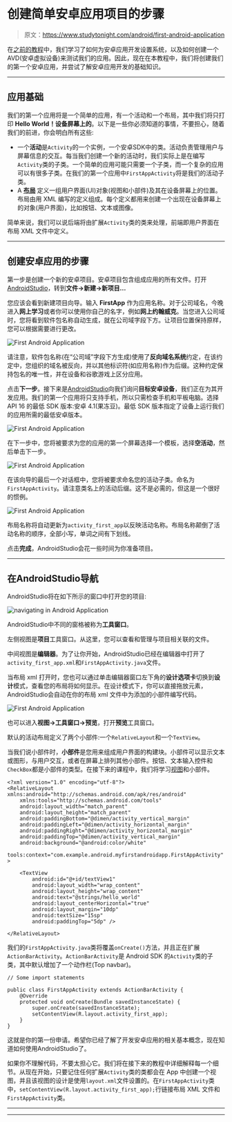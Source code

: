 # 创建简单安卓应用项目的步骤

> 原文：<https://www.studytonight.com/android/first-android-application>

在[之前的教程](android-virtual-device)中，我们学习了如何为安卓应用开发设置系统，以及如何创建一个 AVD(安卓虚拟设备)来测试我们的应用。因此，现在在本教程中，我们将创建我们的第一个安卓应用，并尝试了解安卓应用开发的基础知识。

* * *

## 应用基础

我们的第一个应用将是一个简单的应用，有一个活动和一个布局，其中我们将只打印 **Hello World！设备屏幕上的**。以下是一些你必须知道的事情，不要担心，随着我们的前进，你会明白所有这些:

*   一个**活动**是`Activity`的一个实例，一个安卓SDK中的类。活动负责管理用户与屏幕信息的交互。每当我们创建一个新的活动时，我们实际上是在编写`Activity`类的子类。一个简单的应用可能只需要一个子类，而一个复杂的应用可以有很多子类。在我们的第一个应用中`FirstAppActivity`将是我们的活动子类。
*   A **[布局](introduction-to-layouts)** 定义一组用户界面(UI)对象(视图和小部件)及其在设备屏幕上的位置。布局由用 XML 编写的定义组成。每个定义都用来创建一个出现在设备屏幕上的对象(用户界面)，比如按钮、文本或图像。

简单来说，我们可以说后端将由扩展`Activity`类的类来处理，前端即用户界面在布局 XML 文件中定义。

* * *

## 创建安卓应用的步骤

第一步是创建一个新的安卓项目。安卓项目包含组成应用的所有文件。打开[AndroidStudio](android-studio-for-android)，转到**文件→新建→新项目...**

您应该会看到新建项目向导。输入 **FirstApp** 作为应用名称。对于公司域名，今晚进入**网上学习**或者你可以使用你自己的名字，例如**网上约翰威克**。当您进入公司域时，您将看到软件包名称自动生成，就在公司域字段下方。让项目位置保持原样，您可以根据需要进行更改。

![First Android Application](img/ac93b2ec06525b0e6414ebc9518709ab.png)

请注意，软件包名称(在“公司域”字段下方生成)使用了**反向域名系统**约定，在该约定中，您组织的域名被反向，并以其他标识符(如应用名称)作为后缀。这种约定保持包名的唯一性，并在设备和谷歌游戏上区分应用。

点击**下一步**。接下来是[AndroidStudio](android-studio-for-android)向我们询问**目标安卓设备**，我们正在为其开发应用。我们的第一个应用将只支持手机，所以只需检查手机和平板电脑。选择 API 16 的最低 SDK 版本:安卓 4.1(果冻豆)。最低 SDK 版本指定了设备上运行我们的应用所需的最低安卓版本。

![First Android Application](img/2f9a663b0681329065c7917dcfa54696.png)

在下一步中，您将被要求为您的应用的第一个屏幕选择一个模板，选择**空活动**，然后单击下一步。

![First Android Application](img/e8602a982fec48b29f28e7e298c9b3eb.png)

在该向导的最后一个对话框中，您将被要求命名您的活动子类。命名为`FirstAppActivity`。请注意类名上的活动后缀。这不是必需的，但这是一个很好的惯例。

![First Android Application](img/fb5fcdc645ef969e0f0ec51dc97721b4.png)

布局名称将自动更新为`activity_first_app`以反映活动名称。布局名称颠倒了活动名称的顺序，全部小写，单词之间有下划线。

点击**完成**，AndroidStudio会花一些时间为你准备项目。

* * *

## 在AndroidStudio导航

AndroidStudio将在如下所示的窗口中打开您的项目:

![navigating in Android Application](img/7dbc186257086a24938b0187c17ca98f.png)

AndroidStudio中不同的窗格被称为**工具窗口**。

左侧视图是**项目**工具窗口。从这里，您可以查看和管理与项目相关联的文件。

中间视图是**编辑器**。为了让你开始，AndroidStudio已经在编辑器中打开了`activity_first_app.xml`和`FirstAppActivity.java`文件。

当布局 xml 打开时，您也可以通过单击编辑器窗口左下角的**设计选项卡**切换到**设计**模式，查看您的布局将如何显示。在设计模式下，你可以直接拖放元素，AndroidStudio会自动在你的布局 xml 文件中为添加的小部件编写代码。

![First Android Application](img/f57074129e57cdc1f07b1aadd8f57ab9.png)

也可以进入**视图→工具窗口→预览**，打开**预览**工具窗口。

默认的活动布局定义了两个小部件:一个`RelativeLayout`和一个`TextView`。

当我们说小部件时，**小部件**是您用来组成用户界面的构建块。小部件可以显示文本或图形，与用户交互，或者在屏幕上排列其他小部件。按钮、文本输入控件和`CheckBox`都是小部件的类型。在接下来的课程中，我们将学习[视图](introduction-to-views)和小部件。

```
<?xml version="1.0" encoding="utf-8"?>
<RelativeLayout xmlns:android="http://schemas.android.com/apk/res/android"
    xmlns:tools="http://schemas.android.com/tools"
    android:layout_width="match_parent"
    android:layout_height="match_parent"
    android:paddingBottom="@dimen/activity_vertical_margin"
    android:paddingLeft="@dimen/activity_horizontal_margin"
    android:paddingRight="@dimen/activity_horizontal_margin"
    android:paddingTop="@dimen/activity_vertical_margin"
    android:background="@android:color/white"
    tools:context="com.example.android.myfirstandroidapp.FirstAppActivity" >

    <TextView
        android:id="@+id/textView1"
        android:layout_width="wrap_content"
        android:layout_height="wrap_content"
        android:text="@strings/hello_world"
        android:layout_centerHorizontal="true"
        android:layout_margin="10dp"
        android:textSize="15sp"
        android:paddingTop="5dp" />

</RelativeLayout>
```

我们的`FirstAppActivity.java`类将覆盖`onCreate()`方法，并且正在扩展`ActionBarActivity`。`ActionBarActivity`是 Android SDK 的`Activity`类的子类，其中默认增加了一个动作栏(Top navbar)。

```
// Some import statements

public class FirstAppActivity extends ActionBarActivity {
    @Override
    protected void onCreate(Bundle savedInstanceState) {
        super.onCreate(savedInstanceState);
        setContentView(R.layout.activity_first_app);
    }
}
```

这就是你的第一份申请。希望你已经了解了开发安卓应用的相关基本概念，现在知道如何使用AndroidStudio了。

如果你不理解代码，不要太担心它。我们将在接下来的教程中详细解释每一个细节。从现在开始，只要记住任何扩展`Activity`类的类都会在 App 中创建一个视图，并且该视图的设计是使用`layout.xml`文件设置的。在`FirstAppActivity`类中，`setContentView(R.layout.activity_first_app);`行链接布局 XML 文件和`FirstAppActivity`类。

* * *

* * *